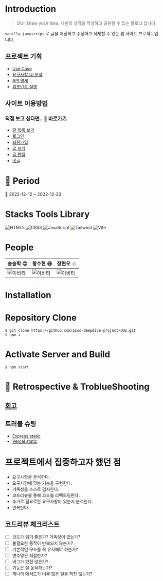 # Introduction

> DUI; Draw yoUr Idea, 나만의 생각을 작성하고 공유할 수 있는 블로그 입니다.

`vanilla javascript`
로 글을 저장하고 수정하고 삭제할 수 있는 웹 사이트 프로젝트입니다.

## 프로젝트 기획

- [Use Case](./docs/usecase.md)
- [요구사항 UI 분석](./docs/requirement.md)
- [API 명세](/docs/lib/API.md)
- [컴포넌트 설명](/docs/lib/components)

## 사이트 이용방법

### 직접 보고 싶다면.. :paperclip: [바로가기]('https://dui-p8yf5uybo-pisodev77.vercel.app/')

- [글 목록 보기](./docs/lib/page.md#list로-글-목록-보기)
- [로그인](./docs/lib/page.md#로그인)
- [회원가입](./docs/lib/page.md#회원가입)
- [글 보기](./docs/lib/page.md#글-보기)
- [글 편집](./docs/lib/page.md#글-편집)
- [댓글](./docs/lib/page.md#댓글)

# :date: Period

:calendar: 2022-12-12 ~ 2022-12-23

# Stacks Tools Library

![HTML5](https://img.shields.io/badge/-HTML5-F05032?style=for-the-badge&logo=html5&logoColor=ffffff)
![CSS3](https://img.shields.io/badge/-CSS3-007ACC?style=for-the-badge&logo=css3)
![JavaScript](https://img.shields.io/badge/-JavaScript-F7DF1E?style=for-the-badge&logo=javascript&logoColor=ffffff)
![Tailwind](https://img.shields.io/badge/-Tailwindcss-38bdf8?style=for-the-badge&logo=tailwindcss&logoColor=ffffff)
![Vite](https://img.shields.io/badge/-vite-FFD22A?style=for-the-badge&logo=vite&logoColor=ffffff)

# People

| 송승학 :blush:                                             | 황수현 :laughing:                                        | 장현우 :relaxed:                                         |
| :--------------------------------------------------------- | :------------------------------------------------------- | :------------------------------------------------------- |
| ![아바타](https://avatars.githubusercontent.com/Pisodev77) | ![아바타](https://avatars.githubusercontent.com/rjsej12) | ![아바타](https://avatars.githubusercontent.com/memore2) |

# Installation

# Repository Clone

```shell
$ git clone https://github.com/piso-deepdive-project/DUI.git
$ npm i
```

# Activate Server and Build

```shell
$ npm start
```

# :school: Retrospective & TroblueShooting

## [회고](./docs/retrospect/)

## 트러블 슈팅

- [Express static](./docs/trobuleshooting/01-express-static.md)
- [Vercel static](./docs/trobuleshooting/02.vercel-express-static.md)

# 프로젝트에서 집중하고자 했던 점

- 요구사항을 분석한다.
- 요구사항에 맞는 기능을 구현한다.
- 가독성을 스스로 검사한다.
- 코드리뷰를 통해 코드를 리팩토링한다.
- 추가로 필요로한 요구사항이 있는지 분석한다.
- 반복한다.

## 코드리뷰 체크리스트

- [ ] 코드가 읽기 좋은가? 가독성이 있는가?
- [ ] 불필요한 동작이 반복되지 않는가?
- [ ] 기본적인 구조를 꼭 유지해야 하는가?
- [ ] 변수명은 적절한가?
- [ ] 버그가 있진 않은가?
- [ ] 기능은 잘 동작하는가?
- [ ] 하나의 메서드가 너무 많은 일을 하진 않는가?
